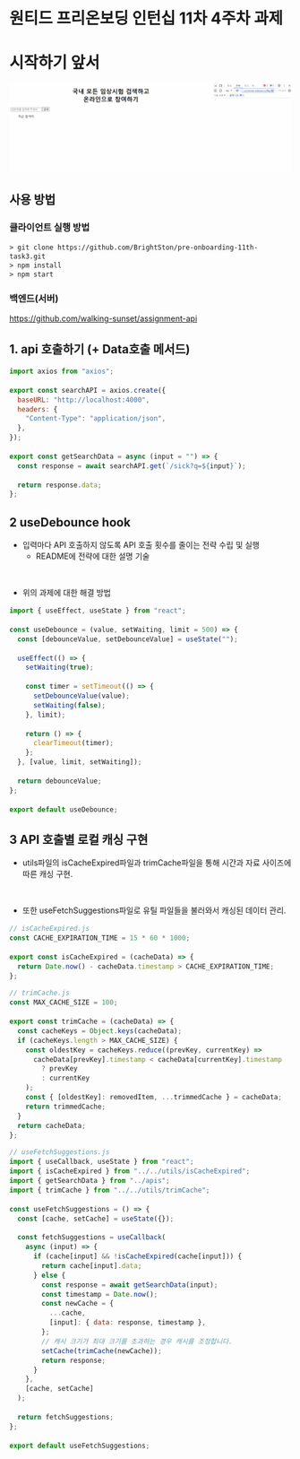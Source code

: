 # 원티드 프리온보딩 인턴십 11차 4주차 과제

# 시작하기 앞서

<p align="center">
  <img src="./public/데모영상.gif" />
</p>

## 사용 방법

### 클라이언트 실행 방법

```
> git clone https://github.com/BrightSton/pre-onboarding-11th-task3.git
> npm install
> npm start
```

### 백엔드(서버)

https://github.com/walking-sunset/assignment-api

## 1. api 호출하기 (+ Data호출 메서드)

```js
import axios from "axios";

export const searchAPI = axios.create({
  baseURL: "http://localhost:4000",
  headers: {
    "Content-Type": "application/json",
  },
});

export const getSearchData = async (input = "") => {
  const response = await searchAPI.get(`/sick?q=${input}`);

  return response.data;
};
```

## 2 useDebounce hook

- 입력마다 API 호출하지 않도록 API 호출 횟수를 줄이는 전략 수립 및 실행
  - README에 전략에 대한 설명 기술

<br/>

- 위의 과제에 대한 해결 방법

```js
import { useEffect, useState } from "react";

const useDebounce = (value, setWaiting, limit = 500) => {
  const [debounceValue, setDebounceValue] = useState("");

  useEffect(() => {
    setWaiting(true);

    const timer = setTimeout(() => {
      setDebounceValue(value);
      setWaiting(false);
    }, limit);

    return () => {
      clearTimeout(timer);
    };
  }, [value, limit, setWaiting]);

  return debounceValue;
};

export default useDebounce;
```

## 3 API 호출별 로컬 캐싱 구현

- utils파일의 isCacheExpired파일과 trimCache파일을 통해 시간과 자료 사이즈에 따른 캐싱 구현.

<br/>

- 또한 useFetchSuggestions파일로 유틸 파일들을 불러와서 캐싱된 데이터 관리.

```js
// isCacheExpired.js
const CACHE_EXPIRATION_TIME = 15 * 60 * 1000;

export const isCacheExpired = (cacheData) => {
  return Date.now() - cacheData.timestamp > CACHE_EXPIRATION_TIME;
};
```

```js
// trimCache.js
const MAX_CACHE_SIZE = 100;

export const trimCache = (cacheData) => {
  const cacheKeys = Object.keys(cacheData);
  if (cacheKeys.length > MAX_CACHE_SIZE) {
    const oldestKey = cacheKeys.reduce((prevKey, currentKey) =>
      cacheData[prevKey].timestamp < cacheData[currentKey].timestamp
        ? prevKey
        : currentKey
    );
    const { [oldestKey]: removedItem, ...trimmedCache } = cacheData;
    return trimmedCache;
  }
  return cacheData;
};
```

```js
// useFetchSuggestions.js
import { useCallback, useState } from "react";
import { isCacheExpired } from "../../utils/isCacheExpired";
import { getSearchData } from "../apis";
import { trimCache } from "../../utils/trimCache";

const useFetchSuggestions = () => {
  const [cache, setCache] = useState({});

  const fetchSuggestions = useCallback(
    async (input) => {
      if (cache[input] && !isCacheExpired(cache[input])) {
        return cache[input].data;
      } else {
        const response = await getSearchData(input);
        const timestamp = Date.now();
        const newCache = {
          ...cache,
          [input]: { data: response, timestamp },
        };
        // 캐시 크기가 최대 크기를 초과하는 경우 캐시를 조정합니다.
        setCache(trimCache(newCache));
        return response;
      }
    },
    [cache, setCache]
  );

  return fetchSuggestions;
};

export default useFetchSuggestions;
```
